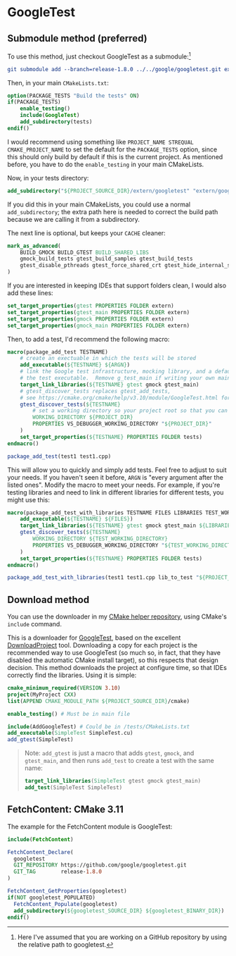 # GoogleTest

## Submodule method (preferred)

To use this method, just checkout GoogleTest as a submodule:[^1]

```cmake
git submodule add --branch=release-1.8.0 ../../google/googletest.git extern/googletest
```

Then, in your main `CMakeLists.txt`:

```cmake
option(PACKAGE_TESTS "Build the tests" ON)
if(PACKAGE_TESTS)
    enable_testing()
    include(GoogleTest)
    add_subdirectory(tests)
endif()
```

I would recommend using something like `PROJECT_NAME STREQUAL CMAKE_PROJECT_NAME` to set the default for the `PACKAGE_TESTS` option, since this should only build by default if this is the current project.
As mentioned before, you have to do the `enable_testing` in your main CMakeLists.


Now, in your tests directory:

```cmake
add_subdirectory("${PROJECT_SOURCE_DIR}/extern/googletest" "extern/googletest")
```

If you did this in your main CMakeLists, you could use a normal `add_subdirectory`; the extra path here is needed to correct the build path because we are calling it from a subdirectory.

The next line is optional, but keeps your `CACHE` cleaner:

```cmake
mark_as_advanced(
    BUILD_GMOCK BUILD_GTEST BUILD_SHARED_LIBS
    gmock_build_tests gtest_build_samples gtest_build_tests
    gtest_disable_pthreads gtest_force_shared_crt gtest_hide_internal_symbols
)
```

If you are interested in keeping IDEs that support folders clean, I would also add these lines:

```cmake
set_target_properties(gtest PROPERTIES FOLDER extern)
set_target_properties(gtest_main PROPERTIES FOLDER extern)
set_target_properties(gmock PROPERTIES FOLDER extern)
set_target_properties(gmock_main PROPERTIES FOLDER extern)
```

Then, to add a test, I'd recommend the following macro:

```cmake
macro(package_add_test TESTNAME)
    # create an exectuable in which the tests will be stored
    add_executable(${TESTNAME} ${ARGN})
    # link the Google test infrastructure, mocking library, and a default main fuction to
    # the test executable.  Remove g_test_main if writing your own main function.
    target_link_libraries(${TESTNAME} gtest gmock gtest_main)
    # gtest_discover_tests replaces gtest_add_tests,
    # see https://cmake.org/cmake/help/v3.10/module/GoogleTest.html for more options to pass to it
    gtest_discover_tests(${TESTNAME}
        # set a working directory so your project root so that you can find test data via paths relative to the project root
        WORKING_DIRECTORY ${PROJECT_DIR}
        PROPERTIES VS_DEBUGGER_WORKING_DIRECTORY "${PROJECT_DIR}"
    )
    set_target_properties(${TESTNAME} PROPERTIES FOLDER tests)
endmacro()

package_add_test(test1 test1.cpp)
```

This will allow you to quickly and simply add tests. Feel free to adjust to suit your needs. If you haven't seen it before, `ARGN` is "every argument after the listed ones".
Modify the macro to meet your needs.  For example, if you're testing libraries and need to link in different libraries for different tests, you might use this:

```cmake
macro(package_add_test_with_libraries TESTNAME FILES LIBRARIES TEST_WORKING_DIRECTORY)
    add_executable(${TESTNAME} ${FILES})
    target_link_libraries(${TESTNAME} gtest gmock gtest_main ${LIBRARIES})
    gtest_discover_tests(${TESTNAME}
        WORKING_DIRECTORY ${TEST_WORKING_DIRECTORY}
        PROPERTIES VS_DEBUGGER_WORKING_DIRECTORY "${TEST_WORKING_DIRECTORY}"
    )
    set_target_properties(${TESTNAME} PROPERTIES FOLDER tests)
endmacro()

package_add_test_with_libraries(test1 test1.cpp lib_to_test "${PROJECT_DIR}/european-test-data/")
```


## Download method

You can use the downloader in my [CMake helper repository][CLIUtils/cmake], using CMake's `include` command.

This is a downloader for [GoogleTest], based on the excellent [DownloadProject] tool. Downloading a copy for each project is the recommended way to use GoogleTest (so much so, in fact, that they have disabled the automatic CMake install target), so this respects that design decision. This method downloads the project at configure time, so that IDEs correctly find the libraries. Using it is simple:

```cmake
cmake_minimum_required(VERSION 3.10)
project(MyProject CXX)
list(APPEND CMAKE_MODULE_PATH ${PROJECT_SOURCE_DIR}/cmake)

enable_testing() # Must be in main file

include(AddGoogleTest) # Could be in /tests/CMakeLists.txt
add_executable(SimpleTest SimpleTest.cu)
add_gtest(SimpleTest)
```

> Note: `add_gtest` is just a macro that adds `gtest`, `gmock`, and `gtest_main`, and then runs `add_test` to create a test with the same name:
> ```cmake
> target_link_libraries(SimpleTest gtest gmock gtest_main)
> add_test(SimpleTest SimpleTest)
> ```

## FetchContent: CMake 3.11

The example for the FetchContent module is GoogleTest:

```cmake
include(FetchContent)

FetchContent_Declare(
  googletest
  GIT_REPOSITORY https://github.com/google/googletest.git
  GIT_TAG        release-1.8.0
)

FetchContent_GetProperties(googletest)
if(NOT googletest_POPULATED)
  FetchContent_Populate(googletest)
  add_subdirectory(${googletest_SOURCE_DIR} ${googletest_BINARY_DIR})
endif()
```

[^1]: Here I've assumed that you are working on a GitHub repository by using the relative path to googletest.


[CLIUtils/cmake]:  https://github.com/CLIUtils/cmake
[GoogleTest]:      https://github.com/google/googletest
[DownloadProject]: https://github.com/Crascit/DownloadProject
